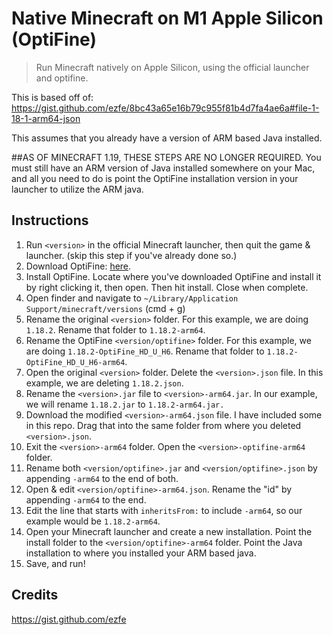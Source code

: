 # Native Minecraft on M1 Apple Silicon (OptiFine)
> Run Minecraft natively on Apple Silicon, using the official launcher and optifine.

This is based off of:
https://gist.github.com/ezfe/8bc43a65e16b79c955f81b4d7fa4ae6a#file-1-18-1-arm64-json

This assumes that you already have a version of ARM based Java installed.

##AS OF MINECRAFT 1.19, THESE STEPS ARE NO LONGER REQUIRED.
You must still have an ARM version of Java installed somewhere on your Mac, and all you need to do is point the OptiFine installation version in your launcher to utilize the ARM java.

## Instructions
  1. Run `<version>` in the official Minecraft launcher, then quit the game & launcher. (skip this step if you've already done so.)
  2. Download OptiFine: <a href="https://optifine.net/downloads">here<a>.
  3. Install OptiFine. Locate where you've downloaded OptiFine and install it by right clicking it, then open. Then hit install. Close when complete.
  3. Open finder and navigate to `~/Library/Application Support/minecraft/versions` (cmd + g)
  4. Rename the original `<version>` folder. For this example, we are doing `1.18.2`. Rename that folder to `1.18.2-arm64`.
  5. Rename the OptiFine `<version/optifine>` folder. For this example, we are doing `1.18.2-OptiFine_HD_U_H6`. Rename that folder to `1.18.2-OptiFine_HD_U_H6-arm64`.
  6. Open the original `<version>` folder. Delete the `<version>.json` file. In this example, we are deleting `1.18.2.json`.
  7. Rename the `<version>.jar` file to `<version>-arm64.jar`. In our example, we will rename `1.18.2.jar` to `1.18.2-arm64.jar.`
  8. Download the modified `<version>-arm64.json` file. I have included some in this repo. Drag that into the same folder from where you deleted `<version>.json`.
  9. Exit the `<version>-arm64` folder. Open the `<version>-optifine-arm64` folder.
  10. Rename both `<version/optifine>.jar` and `<version/optifine>.json` by appending `-arm64` to the end of both.
  11. Open & edit `<version/optifine>-arm64.json`. Rename the "id" by appending `-arm64` to the end.
  12. Edit the line that starts with `inheritsFrom:` to include `-arm64`, so our example would be `1.18.2-arm64`.
  13. Open your Minecraft launcher and create a new installation. Point the install folder to the `<version/optifine>-arm64` folder. Point the Java installation to where you installed your ARM based java.
  14. Save, and run!

## Credits
https://gist.github.com/ezfe
